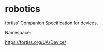# robotics

fortiss' Companion Specification for devices.

Namespace:

https://fortiss.org/UA/Device/